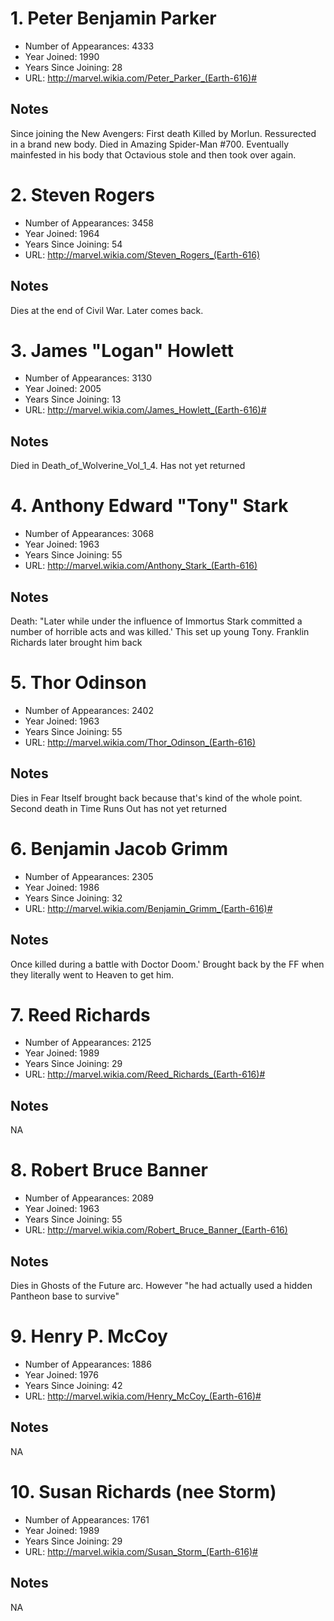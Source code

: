 # 1. Peter Benjamin Parker

* Number of Appearances:  4333
* Year Joined:  1990
* Years Since Joining:  28
* URL:  http://marvel.wikia.com/Peter_Parker_(Earth-616)#

## Notes

Since joining the New Avengers: First death Killed by Morlun. Ressurected in a brand new body. Died in Amazing Spider-Man #700. Eventually mainfested in his body that Octavious stole and then took over again.

# 2. Steven Rogers

* Number of Appearances:  3458
* Year Joined:  1964
* Years Since Joining:  54
* URL:  http://marvel.wikia.com/Steven_Rogers_(Earth-616)

## Notes

Dies at the end of Civil War. Later comes back.

# 3. James "Logan" Howlett

* Number of Appearances:  3130
* Year Joined:  2005
* Years Since Joining:  13
* URL:  http://marvel.wikia.com/James_Howlett_(Earth-616)#

## Notes

Died in Death_of_Wolverine_Vol_1_4. Has not yet returned

# 4. Anthony Edward "Tony" Stark

* Number of Appearances:  3068
* Year Joined:  1963
* Years Since Joining:  55
* URL:  http://marvel.wikia.com/Anthony_Stark_(Earth-616)

## Notes

Death: "Later while under the influence of Immortus Stark committed a number of horrible acts and was killed.'  This set up young Tony. Franklin Richards later brought him back

# 5. Thor Odinson

* Number of Appearances:  2402
* Year Joined:  1963
* Years Since Joining:  55
* URL:  http://marvel.wikia.com/Thor_Odinson_(Earth-616)

## Notes

Dies in Fear Itself brought back because that's kind of the whole point. Second death in Time Runs Out has not yet returned

# 6. Benjamin Jacob Grimm

* Number of Appearances:  2305
* Year Joined:  1986
* Years Since Joining:  32
* URL:  http://marvel.wikia.com/Benjamin_Grimm_(Earth-616)#

## Notes

Once killed during a battle with Doctor Doom.' Brought back by the FF when they literally went to Heaven to get him.

# 7. Reed Richards

* Number of Appearances:  2125
* Year Joined:  1989
* Years Since Joining:  29
* URL:  http://marvel.wikia.com/Reed_Richards_(Earth-616)#

## Notes

NA

# 8. Robert Bruce Banner

* Number of Appearances:  2089
* Year Joined:  1963
* Years Since Joining:  55
* URL:  http://marvel.wikia.com/Robert_Bruce_Banner_(Earth-616)

## Notes

Dies in Ghosts of the Future arc. However "he had actually used a hidden Pantheon base to survive"

# 9. Henry P. McCoy

* Number of Appearances:  1886
* Year Joined:  1976
* Years Since Joining:  42
* URL:  http://marvel.wikia.com/Henry_McCoy_(Earth-616)#

## Notes

NA

# 10. Susan Richards (nee Storm)

* Number of Appearances:  1761
* Year Joined:  1989
* Years Since Joining:  29
* URL:  http://marvel.wikia.com/Susan_Storm_(Earth-616)#

## Notes

NA
